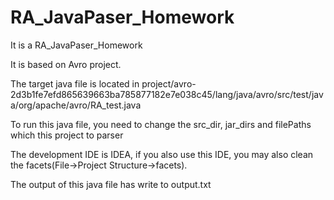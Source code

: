 # RA_JavaPaser_Homework
 It is a RA_JavaPaser_Homework
 
 It is based on Avro project. 
 
 The target java file is located in project/avro-2d3b1fe7efd865639663ba785877182e7e038c45/lang/java/avro/src/test/java/org/apache/avro/RA_test.java
 
 To run this java file, you need to change the src_dir, jar_dirs and filePaths which this project to parser
 
 The development IDE is IDEA, if you also use this IDE, you may also clean the facets(File->Project Structure->facets).
 
 The output of this java file has write to output.txt
